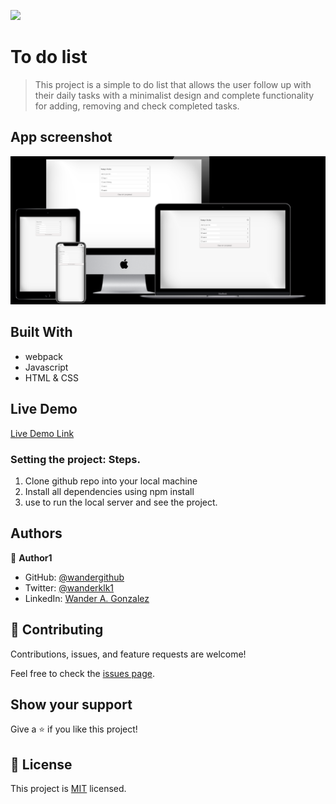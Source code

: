 ![](https://img.shields.io/badge/Microverse-blueviolet)

# To do list

> This project is a simple to do list that allows the user follow up with their daily tasks with a minimalist design and complete functionality for adding, removing and check completed tasks.

## App screenshot

![App ScreenShot](/app_screenshot.png?raw=true "To do list")

## Built With

- webpack
- Javascript
- HTML & CSS

## Live Demo 

[Live Demo Link](https://wandergithub.github.io/To-do-list/)


### Setting the project: Steps.
1. Clone github repo into your local machine
2. Install all dependencies using npm install 
3. use <npm run start> to run the local server and see the project.


## Authors

👤 **Author1**


- GitHub: [@wandergithub](https://github.com/wandergithub)
- Twitter: [@wanderklk1](https://twitter.com/wanderklk1)
- LinkedIn: [Wander A. Gonzalez](https://www.linkedin.com/in/wander-a-gonzalez-53127b205/)

## 🤝 Contributing

Contributions, issues, and feature requests are welcome!

Feel free to check the [issues page](../../issues/).

## Show your support

Give a ⭐️ if you like this project!

## 📝 License

This project is [MIT](./MIT.md) licensed.
